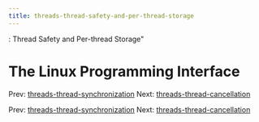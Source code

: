 ```yaml
---
title: threads-thread-safety-and-per-thread-storage
---
```


: Thread Safety and Per-thread Storage"

# The Linux Programming Interface

Prev:
[threads-thread-synchronization](threads-thread-synchronization.md)
Next:
[threads-thread-cancellation](threads-thread-cancellation.md)

Prev:
[threads-thread-synchronization](threads-thread-synchronization.md)
Next:
[threads-thread-cancellation](threads-thread-cancellation.md)
